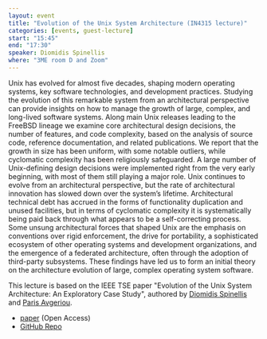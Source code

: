 ```yaml
---
layout: event
title: "Evolution of the Unix System Architecture (IN4315 lecture)"
categories: [events, guest-lecture]
start: "15:45"
end: "17:30"
speaker: Diomidis Spinellis
where: "3ME room D and Zoom"
---
```


Unix has evolved for almost five decades, shaping modern operating systems, key software technologies, and development
practices. Studying the evolution of this remarkable system from an architectural perspective can provide insights on how to manage
the growth of large, complex, and long-lived software systems. Along main Unix releases leading to the FreeBSD lineage we examine
core architectural design decisions, the number of features, and code complexity, based on the analysis of source code, reference
documentation, and related publications. We report that the growth in size has been uniform, with some notable outliers, while
cyclomatic complexity has been religiously safeguarded. A large number of Unix-defining design decisions were implemented right
from the very early beginning, with most of them still playing a major role. Unix continues to evolve from an architectural perspective,
but the rate of architectural innovation has slowed down over the system’s lifetime. Architectural technical debt has accrued in the
forms of functionality duplication and unused facilities, but in terms of cyclomatic complexity it is systematically being paid back through
what appears to be a self-correcting process. Some unsung architectural forces that shaped Unix are the emphasis on conventions
over rigid enforcement, the drive for portability, a sophisticated ecosystem of other operating systems and development organizations,
and the emergence of a federated architecture, often through the adoption of third-party subsystems. These findings have led us to
form an initial theory on the architecture evolution of large, complex operating system software.

This lecture is based on the IEEE TSE paper "Evolution of the Unix System Architecture: An Exploratory Case Study", authored by [Diomidis Spinellis](https://www2.dmst.aueb.gr/dds/) and [Paris Avgeriou](http://www.cs.rug.nl/~paris/).

- [paper](https://ieeexplore.ieee.org/document/8704965) (Open Access)
- [GitHub Repo](https://github.com/dspinellis/unix-history-repo)

[diomidis]: https://www.spinellis.gr/index.html.var